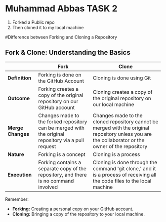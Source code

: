 # Muhammad Abbas TASK 2
1. Forked a Public repo
2. Then cloned it to my local machine

#Difference between Forking and Cloning a Repository

## Fork & Clone: Understanding the Basics

|   | Fork | Clone |
|---|------|-------|
| **Definition** | Forking is done on the GitHub Account | Cloning is done using Git |
| **Outcome** | Forking creates a copy of the original repository on our GitHub account | Cloning creates a copy of the original repository on our local machine |
| **Merge Changes** | Changes made to the forked repository can be merged with the original repository via a pull request | Changes made to the cloned repository cannot be merged with the original repository unless you are the collaborator or the owner of the repository |
| **Nature** | Forking is a concept | Cloning is a process |
| **Execution** | Forking contains a separate copy of the repository, and there is no command involved | Cloning is done through the command 'git clone,' and it is a process of receiving all the code files to the local machine |


Remember:
- **Forking:** Creating a personal copy on your GitHub account.
- **Cloning:** Bringing a copy of the repository to your local machine.


